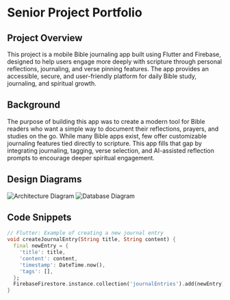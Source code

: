 # Senior Project Portfolio

## Project Overview
This project is a mobile Bible journaling app built using Flutter and Firebase, designed to help users engage more deeply with scripture through personal reflections, journaling, and verse pinning features. The app provides an accessible, secure, and user-friendly platform for daily Bible study, journaling, and spiritual growth.

## Background
The purpose of building this app was to create a modern tool for Bible readers who want a simple way to document their reflections, prayers, and studies on the go. While many Bible apps exist, few offer customizable journaling features tied directly to scripture. This app fills that gap by integrating journaling, tagging, verse selection, and AI-assisted reflection prompts to encourage deeper spiritual engagement.

## Design Diagrams
![Architecture Diagram](./images/architecture-diagram.png)
![Database Diagram](./images/database-diagram.png)

## Code Snippets
```dart
// Flutter: Example of creating a new journal entry
void createJournalEntry(String title, String content) {
  final newEntry = {
    'title': title,
    'content': content,
    'timestamp': DateTime.now(),
    'tags': [],
  };
  FirebaseFirestore.instance.collection('journalEntries').add(newEntry);
}
